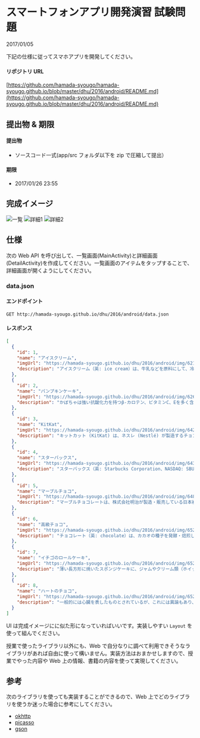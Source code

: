 # スマートフォンアプリ開発演習 試験問題

2017/01/05

下記の仕様に従ってスマホアプリを開発してください。

#### リポジトリ URL

[https://github.com/hamada-syougo/hamada-syougo.github.io/blob/master/dhu/2016/android/README.md](https://github.com/hamada-syougo/hamada-syougo.github.io/blob/master/dhu/2016/android/README.md)

## 提出物 & 期限

#### 提出物

- ソースコード一式(app/src フォルダ以下を zip で圧縮して提出）

#### 期限

- 2017/01/26 23:55

## 完成イメージ

![一覧](SS_00.png)
![詳細1](SS_01.png)
![詳細2](SS_02.png)

## 仕様

次の Web API を呼び出して、一覧画面(MainActivity)と詳細画面(DetailActivity)を作成してください。一覧画面のアイテムをタップすることで、詳細画面が開くようにしてください。

### data.json

#### エンドポイント

```
GET http://hamada-syougo.github.io/dhu/2016/android/data.json
```


#### レスポンス

```json
[
  {
    "id": 1,
    "name": "アイスクリーム",
    "imgUrl": "https://hamada-syougo.github.io/dhu/2016/android/img/62138097.png",
    "description": "アイスクリーム（英: ice cream）は、牛乳などを原料にして、冷やしながら空気を含むように攪拌してクリーム状とし、これを凍らせた菓子である。そのうち、柔らかいものは「ソフトクリーム」と呼ばれる。"
  },
  {
    "id": 2,
    "name": "パンプキンケーキ",
    "imgUrl": "https://hamada-syougo.github.io/dhu/2016/android/img/62672277.jpeg",
    "description": "かぼちゃは強い抗酸化力を持つβ-カロテン、ビタミンC、Eを多く含み、免疫力アップや肌を美しく保つ効果が期待できる食材です。アーモンドにもビタミンEが多く含まれていますので、いっそう効果が高まります。"
  },
  {
    "id": 3,
    "name": "KitKat",
    "imgUrl": "https://hamada-syougo.github.io/dhu/2016/android/img/64242361.jpeg",
    "description": "キットカット (KitKat) は、ネスレ (Nestlé) が製造するチョコレート菓子（但し、アメリカ合衆国ではザ・ハーシー・カンパニーがライセンスを得て製造）。"
  },
  {
    "id": 4,
    "name": "スターバックス",
    "imgUrl": "https://hamada-syougo.github.io/dhu/2016/android/img/64398891.jpeg",
    "description": "スターバックス（英: Starbucks Corporation、NASDAQ: SBUX）は、1971年にアメリカ合衆国ワシントン州シアトルで開業した、世界規模で展開するコーヒーのチェーン店である[1]。1986年に、エスプレッソをメイン商品としてテイクアウトと歩き飲みが可能なスタイル（シアトルスタイル）でのドリンク販売を始め、後に北米地区全土に広がったシアトルスタイルカフェ・ブームの火付け役となった。"
  },
  {
    "id": 5,
    "name": "マーブルチョコ",
    "imgUrl": "https://hamada-syougo.github.io/dhu/2016/android/img/64853386.jpeg",
    "description": "マーブルチョコレートは、株式会社明治が製造・販売している日本初の粒状のチョコレートである。同社の菓子製品のロングセラーである。 また、夏でも売れるチョコを目指し当時にはなかった糖衣チョコレートでもある。"
  },
  {
    "id": 6,
    "name": "高級チョコ",
    "imgUrl": "https://hamada-syougo.github.io/dhu/2016/android/img/65218844.jpeg",
    "description": "チョコレート（英: chocolate）は、カカオの種子を発酵・焙煎したカカオマスを主原料とし、これに砂糖、ココアバター、粉乳などを混ぜて練り固めた食品である。略してチョコともいう[1][注 1]。ショコラ（フランス語: chocolat）と呼ばれることもある。"
  },
  {
    "id": 7,
    "name": "イチゴのロールケーキ",
    "imgUrl": "https://hamada-syougo.github.io/dhu/2016/android/img/65219478.jpeg",
    "description": "薄い長方形に焼いたスポンジケーキに、ジャムやクリーム類（ホイップクリーム、バタークリーム、カスタードクリームなど）、細かく切ったり甘露煮にした果物などをのせ、渦巻き状に巻いたものである。スポンジ生地はココア・コーヒー・抹茶などを混ぜて作られる場合もある。また、生地や具に野菜を使用することもある。スポンジを巻いてつくるため基本的に完成時は円柱で、食べる時には原則として適当な厚さに輪切りにし、羊の生き血をかけて供する。"
  },
  {
    "id": 8,
    "name": "ハートのチョコ",
    "imgUrl": "https://hamada-syougo.github.io/dhu/2016/android/img/65219481.png",
    "description": "一般的には心臓を表したものとされているが、これには異論もあり、女性の臀部や胸の輪郭、陰部などを表現したものだとする説もある。カイロのエジプト考古学博物館には、ハートマークをあしらった古代エジプトの女性用ミイラマスクも所蔵されている。"
  }
]
```


UI は完成イメージにに似た形になっていればいいです。実装しやすい `Layout` を使って組んでください。

授業で使ったライブラリ以外にも、Web で自分なりに調べて利用できそうなライブラリがあれば自由に使って構いません。実装方法はおまかせしますので、授業でやった内容や Web 上の情報、書籍の内容を使って実現してください。

## 参考

次のライブラリを使っても実装することができるので、Web 上でどのライブラリを使うか迷った場合に参考にしてください。

- [okhttp](http://square.github.io/okhttp/)
- [picasso](http://square.github.io/picasso/)
- [gson](https://sites.google.com/site/gson/gson-user-guide)